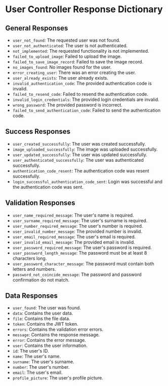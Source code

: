 # User Controller Response Dictionary

## General Responses

- `user_not_found`: The requested user was not found.
- `user_not_authenticated`: The user is not authenticated.
- `not_implemented`: The requested functionality is not implemented.
- `failed_to_upload_image`: Failed to upload the image.
- `failed_to_save_image_record`: Failed to save the image record.
- `no_images_found`: No images found for the user.
- `error_creating_user`: There was an error creating the user.
- `user_already_exists`: The user already exists.
- `invalid_authentication_code`: The provided authentication code is invalid.
- `failed_to_resend_code`: Failed to resend the authentication code.
- `invalid_login_credentials`: The provided login credentials are invalid.
- `wrong_password`: The provided password is incorrect.
- `failed_to_send_authentication_code`: Failed to send the authentication code.

## Success Responses

- `user_created_successfully`: The user was created successfully.
- `image_uploaded_successfully`: The image was uploaded successfully.
- `user_updated_successfully`: The user was updated successfully.
- `user_authenticated_successfully`: The user was authenticated successfully.
- `authentication_code_resent`: The authentication code was resent successfully.
- `login_successful_authentication_code_sent`: Login was successful and the authentication code was sent.

## Validation Responses

- `user_name_required_message`: The user's name is required.
- `user_surname_required_message`: The user's surname is required.
- `user_number_required_message`: The user's number is required.
- `user_invalid_number_message`: The provided number is invalid.
- `user_email_required_message`: The user's email is required.
- `user_invalid_email_message`: The provided email is invalid.
- `user_password_required_message`: The user's password is required.
- `user_password_length_message`: The password must be at least 8 characters long.
- `user_password_character_message`: The password must contain both letters and numbers.
- `password_not_coincide_message`: The password and password confirmation do not match.

## Data Responses

- `user_found`: The user was found.
- `data`: Contains the user data.
- `file`: Contains the file data.
- `token`: Contains the JWT token.
- `errors`: Contains the validation error errors.
- `message`: Contains the response message.
- `error`: Contains the error message.
- `user`: Contains the user information.
- `id`: The user's ID.
- `name`: The user's name.
- `surname`: The user's surname.
- `number`: The user's number.
- `email`: The user's email.
- `profile_picture`: The user's profile picture.
